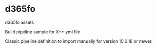 # d365fo
d365fo assets

Build pipeline sample for X++ yml file 

Classic pipeline definition to import manually for version 10.0.18 or newer.
